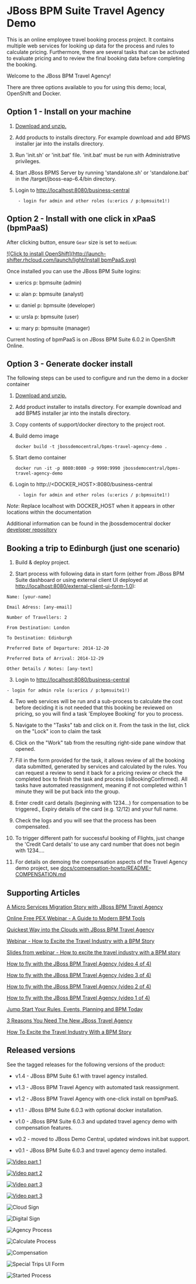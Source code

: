 JBoss BPM Suite Travel Agency Demo
==================================
This is an online employee travel booking process project. It contains multiple web services for looking up data for the process
and rules to calculate pricing. Furthermore, there are several tasks that can be activated to evaluate pricing and to review the
final booking data before completing the booking.

Welcome to the JBoss BPM Travel Agency!

There are three options available to you for using this demo; local, OpenShift and Docker.


Option 1 - Install on your machine
----------------------------------
1. [Download and unzip.](https://github.com/jbossdemocentral/bpms-travel-agency-demo/archive/master.zip)

2. Add products to installs directory. For example download and add BPMS installer jar into the installs directory.

3. Run 'init.sh' or 'init.bat' file. 'init.bat' must be run with Administrative privileges.

4. Start JBoss BPMS Server by running 'standalone.sh' or 'standalone.bat' in the <path-to-project>/target/jboss-eap-6.4/bin directory.

5. Login to [http://localhost:8080/business-central](http://localhost:8080/business-central)

    ```
     - login for admin and other roles (u:erics / p:bpmsuite1!)
    ```


Option 2 - Install with one click in xPaaS (bpmPaaS)
----------------------------------------------------
After clicking button, ensure `Gear` size is set to `medium`:
  
[![Click to install OpenShift](http://launch-shifter.rhcloud.com/launch/light/Install bpmPaaS.svg)](https://openshift.redhat.com/app/console/application_type/custom?&cartridges[]=https://raw.githubusercontent.com/jbossdemocentral/cartridge-bpmPaaS-travel-agency-demo/master/metadata/manifest.yml&name=travelagency&gear_profile=medium&initial_git_url=)

Once installed you can use the JBoss BPM Suite logins: 

   * u:erics   p: bpmsuite  (admin)

   * u: alan   p: bpmsuite  (analyst)

   * u: daniel p: bpmsuite (developer)

   * u: ursla  p: bpmsuite (user)

   * u: mary   p: bpmsuite (manager)

Current hosting of bpmPaaS is on JBoss BPM Suite 6.0.2 in OpenShift Online.


Option 3 - Generate docker install
----------------------------------
The following steps can be used to configure and run the demo in a docker container

1. [Download and unzip.](https://github.com/jbossdemocentral/bpms-travel-agency-demo/archive/master.zip)

2. Add product installer to installs directory. For example download and add BPMS installer jar into the installs directory.

3. Copy contents of support/docker directory to the project root.

4. Build demo image

	```
	docker build -t jbossdemocentral/bpms-travel-agency-demo .
	```
5. Start demo container

	```
	docker run -it -p 8080:8080 -p 9990:9990 jbossdemocentral/bpms-travel-agency-demo
	```
6. Login to http://&lt;DOCKER_HOST&gt;:8080/business-central
  
    ```
     - login for admin and other roles (u:erics / p:bpmsuite1!)
    ```
    
*Note*: Replace localhost with DOCKER_HOST when it appears in other locations within the documentation

Additional information can be found in the jbossdemocentral docker [developer repository](https://github.com/jbossdemocentral/docker-developer)


Booking a trip to Edinburgh (just one scenario)
-----------------------------------------------
1. Build & deploy project.

2. Start process with following data in start form (either from JBoss BPM Suite dashboard or using external client
	 UI deployed at [http://localhost:8080/external-client-ui-form-1.0](http://localhost:8080/external-client-ui-form-1.0)):

  ```
  Name: [your-name]

  Email Adress: [any-email]

  Number of Travellers: 2  

  From Destination: London

  To Destination: Edinburgh

  Preferred Date of Departure: 2014-12-20

  Preferred Data of Arrival: 2014-12-29

  Other Details / Notes: [any-text]
  ```

3. Login to [http://localhost:8080/business-central](http://localhost:8080/business-central)

  ```
  - login for admin role (u:erics / p:bpmsuite1!)
  ```

4. Two web services will be run and a sub-process to calculate the cost before deciding it is not needed that this booking be
	 reviewed on pricing, so you will find a task 'Employee Booking' for you to process.

5. Navigate to the "Tasks" tab and click on it. From the task in the list, click on the "Lock" icon to claim the task

6. Click on the "Work" tab from the resulting right-side pane window that opened.

7. Fill in the form provided for the task, it allows review of all the booking data submitted, generated by services and 
   calculated by the rules. You can request a review to send it back for a pricing review or check the completed box to 
   finish the task and process (isBookingConfirmed). All tasks have automated reassignment, meaning if not completed within 1 minute
   they will be put back into the group.

8. Enter credit card details (beginning with 1234...) for compensation to be triggered., Expiry details of the 
   card (e.g. 12/12) and your full name.

9. Check the logs and you will see that the process has been compensated.

10. To trigger different path for successful booking of Flights, just change the 'Credit Card details' to use any 
    card number that does not begin with 1234....

11. For details on demoing the compensation aspects of the Travel Agency demo project, 
    see [docs/compensation-howto/README-COMPENSATION.md](docs/compensation-howto/README-COMPENSATION.md)


Supporting Articles
-------------------
[A Micro Services Migration Story with JBoss BPM Travel Agency](http://www.schabell.org/2015/05/micro-services-migration-story-with-jboss-bpm-travel-agency.html)

[Online Free PEX Webinar - A Guide to Modern BPM Tools](http://www.schabell.org/2015/04/online-free-pex-webinar-guide-to-modern-bpm-tools.html)

[Quickest Way into the Clouds with JBoss BPM Travel Agency](http://www.schabell.org/2015/02/into-clouds-with-jboss-bpm-travel-agency.html)

[Webinar - How to Excite the Travel Industry with a BPM Story](http://www.schabell.org/2015/02/webinar-how-to-excite-travel-industry.html)

[Slides from webinar - How to excite the travel industry with a BPM story](http://www.schabell.org/2015/02/slides-webinar-jboss-bpm-travel-agency.html)

[How to fly with the JBoss BPM Travel Agency (video 4 of 4)](http://www.schabell.org/2015/02/how-to-fly-with-jboss-bpm-travel-agency-part4.html)

[How to fly with the JBoss BPM Travel Agency (video 3 of 4)](http://www.schabell.org/2015/01/how-to-fly-with-jboss-bpm-travel-agency-part3.html)

[How to fly with the JBoss BPM Travel Agency (video 2 of 4)](http://www.schabell.org/2015/01/how-to-fly-with-jboss-bpm-travel-agency-part2.html)

[How to fly with the JBoss BPM Travel Agency (video 1 of 4)](http://www.schabell.org/2015/01/how-to-fly-with-jboss-bpm-travel-agency.html)

[Jump Start Your Rules, Events, Planning and BPM Today](http://www.schabell.org/2014/12/jump-start-rules-events-planning-bpm-today.html)

[3 Reasons You Need The New JBoss Travel Agency](http://www.schabell.org/2014/12/3-reasons-you-need-new-jboss-travel-agency.html)

[How To Excite the Travel Industry With a BPM Story](http://www.schabell.org/2014/10/how-to-excite-travel-agencies-with-bpm-story.html)


Released versions
-----------------
See the tagged releases for the following versions of the product:

- v1.4 - JBoss BPM Suite 6.1 with travel agency installed.

- v1.3 - JBoss BPM Travel Agency with automated task reassignment.

- v1.2 - JBoss BPM Travel Agency with one-click install on bpmPaaS.

- v1.1 - JBoss BPM Suite 6.0.3 with optional docker installation.

- v1.0 - JBoss BPM Suite 6.0.3 and updated travel agency demo with compensation features.

- v0.2 - moved to JBoss Demo Central, updated windows init.bat support.

- v0.1 - JBoss BPM Suite 6.0.3 and travel agency demo installed.


[![Video part 1](https://github.com/jbossdemocentral/bpms-travel-agency-demo/blob/master/docs/demo-images/video-part-1.png?raw=true)](http://vimeo.com/ericschabell/bpms-travel-agency-part-1)

[![Video part 2](https://github.com/jbossdemocentral/bpms-travel-agency-demo/blob/master/docs/demo-images/video-part-2.png?raw=true)](http://vimeo.com/ericschabell/bpms-travel-agency-part-2)

[![Video part 3](https://github.com/jbossdemocentral/bpms-travel-agency-demo/blob/master/docs/demo-images/video-part-3.png?raw=true)](http://vimeo.com/ericschabell/bpms-travel-agency-part-3)

[![Video part 3](https://github.com/jbossdemocentral/bpms-travel-agency-demo/blob/master/docs/demo-images/video-part-4.png?raw=true)](http://vimeo.com/ericschabell/bpms-travel-agency-part-4)

![Cloud Sign](https://github.com/jbossdemocentral/bpms-travel-agency-demo/blob/master/docs/demo-images/cloud-sign.jpg?raw=true)

![Digital Sign](https://github.com/jbossdemocentral/bpms-travel-agency-demo/blob/master/docs/demo-images/announce-sign.jpg?raw=true)

![Agency Process](https://github.com/jbossdemocentral/bpms-travel-agency-demo/blob/master/docs/demo-images/agency-process.png?raw=true)

![Calculate Process](https://github.com/jbossdemocentral/bpms-travel-agency-demo/blob/master/docs/demo-images/calculate-process.png?raw=true)

![Compensation](https://raw.githubusercontent.com/jbossdemocentral/bpms-travel-agency-demo/master/docs/demo-images/compensation-process.png?raw=true)

![Special Trips UI Form](https://raw.githubusercontent.com/jbossdemocentral/bpms-travel-agency-demo/master/docs/demo-images/SpecialTripsUIform.png)

![Started Process](https://raw.githubusercontent.com/jbossdemocentral/bpms-travel-agency-demo/master/docs/demo-images/started-process.png)

